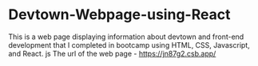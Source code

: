 # Devtown-Webpage-using-React
This is a web page displaying information about devtown and front-end development that I completed in bootcamp using HTML, CSS, Javascript, and React. js
The url of the web page - https://jn87g2.csb.app/
